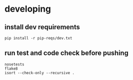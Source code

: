 # developing

## install dev requirements

    pip install -r pip-reqs/dev.txt

## run test and code check before pushing

    nosetests
    flake8
    isort --check-only --recursive .
